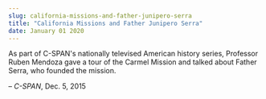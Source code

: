 ```yaml
---
slug: california-missions-and-father-junipero-serra
title: "California Missions and Father Junipero Serra"
date: January 01 2020
---
```


 
<p>
  As part of C&#45;SPAN's nationally televised American history series,
  Professor Ruben Mendoza gave a tour of the Carmel Mission and talked about
  Father Serra, who founded the mission.
</p>
<p>– <em>C&#45;SPAN</em>, Dec. 5, 2015</p>
 
